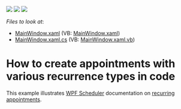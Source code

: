 <!-- default badges list -->
![](https://img.shields.io/endpoint?url=https://codecentral.devexpress.com/api/v1/VersionRange/128655822/17.2.3%2B)
[![](https://img.shields.io/badge/Open_in_DevExpress_Support_Center-FF7200?style=flat-square&logo=DevExpress&logoColor=white)](https://supportcenter.devexpress.com/ticket/details/T574486)
[![](https://img.shields.io/badge/📖_How_to_use_DevExpress_Examples-e9f6fc?style=flat-square)](https://docs.devexpress.com/GeneralInformation/403183)
<!-- default badges end -->
<!-- default file list -->
*Files to look at*:

* [MainWindow.xaml](./CS/RecurrenceExamples/MainWindow.xaml) (VB: [MainWindow.xaml](./VB/RecurrenceExamples/MainWindow.xaml))
* [MainWindow.xaml.cs](./CS/RecurrenceExamples/MainWindow.xaml.cs) (VB: [MainWindow.xaml.vb](./VB/RecurrenceExamples/MainWindow.xaml.vb))
<!-- default file list end -->
# How to create appointments with various recurrence types in code


This example illustrates <a href="http://help.devexpress.com/#WPF/CustomDocument114881">WPF Scheduler</a> documentation on <a href="http://help.devexpress.com/#WPF/CustomDocument119213">recurring appointments</a>.

<br/>


